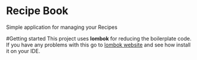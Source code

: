 # Recipe Book
Simple application for managing your Recipes

#Getting started
This project uses **lombok** for reducing the boilerplate code. If you have any problems with this go to [lombok website](https://projectlombok.org/) and see how install it on your IDE.
